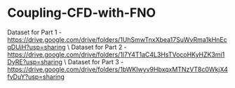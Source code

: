 # Coupling-CFD-with-FNO




Dataset for Part 1 - https://drive.google.com/drive/folders/1UhSmwTnxXbea17SuWvRma1kHnEcqDUiH?usp=sharing
\\
Dataset for Part 2 - https://drive.google.com/drive/folders/1l7Y4T1aC4L3HsTVocoHKyHZK3mi1DyRE?usp=sharing
\\
Dataset for Part 3 - https://drive.google.com/drive/folders/1bWKIwyv9HbxqxMTNzVT8c0WkjX4fvDuY?usp=sharing
